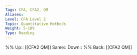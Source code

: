 ```yaml
---
Tags: CFA, CFA2, QM
Aliases: 
Level: CFA Level 2
Topic: Quantitative Methods
Weight: 5-10%
Type: Reading
---
```

%%
Up:: [[CFA2 QM]]
Same::
Down::
%%
Back: [[CFA2 QM]]
